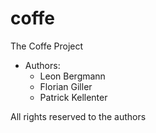 coffe
=====

The Coffe Project
  - Authors:
    - Leon Bergmann
    - Florian Giller
    - Patrick Kellenter
    
  All rights reserved to the authors